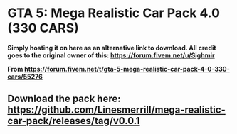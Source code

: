 # GTA 5: Mega Realistic Car Pack 4.0 (330 CARS)

**Simply hosting it on here as an alternative link to download. All credit goes to the original owner of this: https://forum.fivem.net/u/Sighmir**

**From https://forum.fivem.net/t/gta-5-mega-realistic-car-pack-4-0-330-cars/55276**

## Download the pack here: https://github.com/Linesmerrill/mega-realistic-car-pack/releases/tag/v0.0.1
